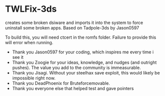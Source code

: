 # TWLFix-3ds
creates some broken dsiware and imports it into the system to force uninstall some broken apps.
Based on Tadpole-3ds by Jason0597

To build this, you will need ctcert in the romfs folder. Failure to provide this will error when running.

* Thank you Jason0597 for your coding, which inspires me every time i see it
* Thank you Zoogie for your ideas, knowledge, and nudges (and outright pushes). The value you add to the community is immeasurable.
* Thank you Jisagi. Without your steelhax save exploit, this would likely be impossible right now.
* Thank you DeadPhoenix for Bruteforcemovable. 
* Thank you everyone else that helped test and gave pointers 
